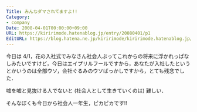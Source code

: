 ```yaml
---
Title: みんなダマされてますよ!!
Category:
- company
Date: 2008-04-01T00:00:00+09:00
URL: https://kiririmode.hatenablog.jp/entry/20080401/p1
EditURL: https://blog.hatena.ne.jp/kiririmode/kiririmode.hatenablog.jp/atom/entry/8454420450078215201
---
```



今日は 4/1，花の入社式でみなさん社会人ぶってこれからの将来に浮かれっぱなしみたいですけど，今日はエイプリルフールですから，あなたが入社したというとかいうのは全部ウソ，会社ぐるみのウソばっかしですから，とても残念でした．


嘘を嘘と見抜ける人でないと (社会人として生きていくのは) 難しい．


そんなぼくも今日から社会人一年生，ピカピカです!!
